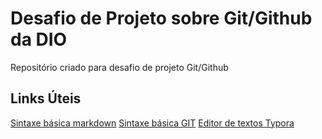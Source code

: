 # Desafio de Projeto sobre Git/Github da DIO
Repositório criado para desafio de projeto Git/Github

## Links Úteis
[Sintaxe básica markdown](https://www.markdownguide.org/basic-syntax/)
[Sintaxe básica GIT](https://git-scm.com/docs/git-commit/pt_BR)
[Editor de textos Typora](https://typora.io/)
